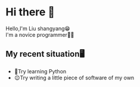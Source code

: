 # Hi there 👋  
  
Hello,I'm Liu shangyang😁  
I'm a novice programmer😶‍🌫️

## My recent situation🖥️  

- 🔖Try learning Python  
- 😉Try writing a little piece of software of my own  
